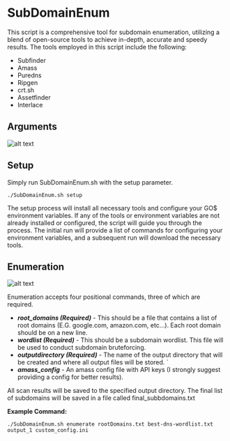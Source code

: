 # SubDomainEnum
This script is a comprehensive tool for subdomain enumeration, utilizing a blend of open-source tools to achieve in-depth, accurate and speedy results. The tools employed in this script include the following:
* Subfinder
* Amass
* Puredns
* Ripgen
* crt.sh
* Assetfinder
* Interlace


## Arguments
![alt text](https://github.com/antroguy/SubDomainEnum/blob/main/images/Arguments.png)

## Setup
Simply run SubDomainEnum.sh with the setup parameter.
```
./SubDomainEnum.sh setup
```

The setup process will install all necessary tools and configure your GO$ environment variables. If any of the tools or environment variables are not already installed or configured, the script will guide you through the process. The initial run will provide a list of commands for configuring your environment variables, and a subsequent run will download the necessary tools.

## Enumeration
![alt text](https://github.com/antroguy/SubDomainEnum/blob/main/images/Enumerate.png)

Enumeration accepts four positional commands, three of which are required. 
 
 - ***root_domains (Required)*** - This should be a file that contains a list of root domains (E.G. google.com, amazon.com, etc...). Each root domain should be on a new line. 
 -  ***wordlist (Required)***     - This should be a subdomain wordlist. This file will be used to conduct subdomain bruteforcing.
 - ***outputdirectory (Required)***  - The name of the output directory that will be created and where all output files will be stored. `
 - ***amass_config***  - An amass config file with API keys (I strongly suggest providing a config for better results). 

All scan results will be saved to the specified output directory. The final list of subdomains will be saved in a file called final_subbdomains.txt

**Example Command:**
```
./SubDomainEnum.sh enumerate rootDomains.txt best-dns-wordlist.txt	output_1 custom_config.ini
```
